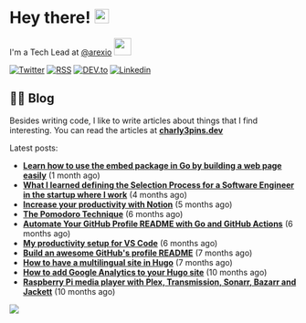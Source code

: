 
# Hey there! <img src="https://media.giphy.com/media/hvRJCLFzcasrR4ia7z/giphy.gif" width="25px">

I'm a Tech Lead at <a href="https://github.com/arexio">@arexio</a> <img src="https://media.giphy.com/media/WUlplcMpOCEmTGBtBW/giphy.gif" width="30">

[![Twitter](https://img.shields.io/badge/Twitter-1DA1F2?style=for-the-badge&logo=twitter&logoColor=white)](https://twitter.com/intent/follow?screen_name=charly3pins)
[![RSS](https://img.shields.io/badge/RSS-FFA500?style=for-the-badge&logo=rss&logoColor=white)](https://charly3pins.dev)
[![DEV.to](https://img.shields.io/badge/dev.to-0A0A0A?style=for-the-badge&logo=dev.to&logoColor=white)](https://dev.to/charly3pins)
[![Linkedin](https://img.shields.io/badge/LinkedIn-0077B5?style=for-the-badge&logo=linkedin&logoColor=white)](https://www.linkedin.com/in/carlesfuste/)

## 👨‍💻 Blog

Besides writing code, I like to write articles about things that I find interesting. You can read the articles at **[charly3pins.dev](https://charly3pins.dev)**

Latest posts:
- **[Learn how to use the embed package in Go by building a web page easily](https://charly3pins.dev/blog/learn-how-to-use-the-embed-package-in-go-by-building-a-web-page-easily/)** (1 month ago)
- **[What I learned defining the Selection Process for a Software Engineer in the startup where I work](https://charly3pins.dev/blog/what-i-learned-defining-the-selection-process-for-a-software-engineer-in-the-startup-where-i-work/)** (4 months ago)
- **[Increase your productivity with Notion](https://charly3pins.dev/blog/increase-your-productivity-with-notion/)** (5 months ago)
- **[The Pomodoro Technique](https://charly3pins.dev/blog/the-pomodoro-technique/)** (6 months ago)
- **[Automate Your GitHub Profile README with Go and GitHub Actions](https://charly3pins.dev/blog/automate-your-github-profile-readme-with-go-and-github-actions/)** (6 months ago)
- **[My productivity setup for VS Code](https://charly3pins.dev/blog/my-productivity-setup-for-vs-code/)** (6 months ago)
- **[Build an awesome GitHub's profile README](https://charly3pins.dev/blog/build-an-awesome-github-profile-readme/)** (7 months ago)
- **[How to have a multilingual site in Hugo](https://charly3pins.dev/blog/how-to-have-a-multilingual-site-in-hugo/)** (7 months ago)
- **[How to add Google Analytics to your Hugo site](https://charly3pins.dev/blog/how-to-add-google-analytics-to-your-hugo-site/)** (10 months ago)
- **[Raspberry Pi media player with Plex, Transmission, Sonarr, Bazarr and Jackett](https://charly3pins.dev/blog/raspberry-pi-media-player-with-plex-transmission-sonarr-bazarr-and-jackett/)** (10 months ago)


![](https://media.giphy.com/media/OPYnG3Xf8zLag/giphy.gif)
